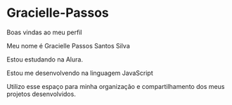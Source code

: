 # Gracielle-Passos
Boas vindas ao meu perfil

Meu nome é Gracielle Passos Santos Silva

Estou estudando na Alura.

Estou me desenvolvendo na linguagem JavaScript

Utilizo esse espaço para minha organização e compartilhamento dos meus projetos desenvolvidos.
